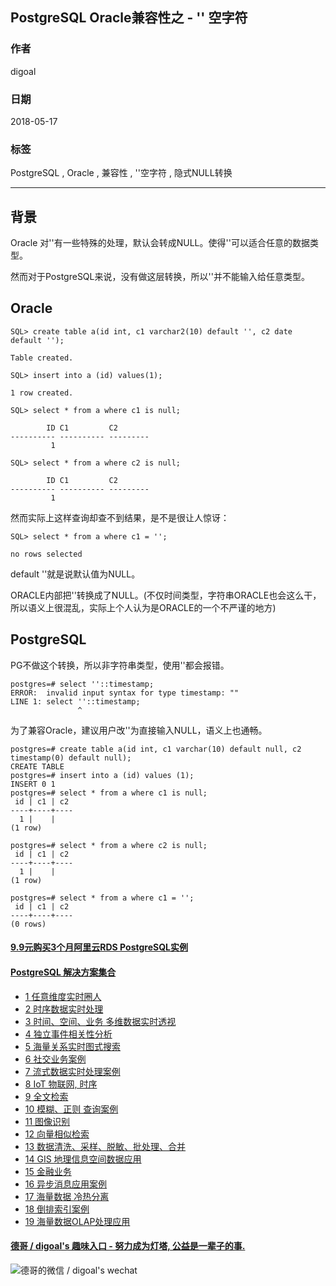 ## PostgreSQL Oracle兼容性之 - '' 空字符  
                                                             
### 作者                                                             
digoal                                                             
                                                             
### 日期                                                             
2018-05-17                                                           
                                                             
### 标签                                                             
PostgreSQL , Oracle , 兼容性 , ''空字符 , 隐式NULL转换   
                                                             
----                                                             
                                                             
## 背景         
Oracle 对''有一些特殊的处理，默认会转成NULL。使得''可以适合任意的数据类型。  
  
然而对于PostgreSQL来说，没有做这层转换，所以''并不能输入给任意类型。  
  
## Oracle  
  
```  
SQL> create table a(id int, c1 varchar2(10) default '', c2 date default '');  
  
Table created.  
  
SQL> insert into a (id) values(1);  
  
1 row created.  
  
SQL> select * from a where c1 is null;  
  
        ID C1         C2  
---------- ---------- ---------  
         1  
  
SQL> select * from a where c2 is null;  
  
        ID C1         C2  
---------- ---------- ---------  
         1  
```  
  
然而实际上这样查询却查不到结果，是不是很让人惊讶：  
  
```  
SQL> select * from a where c1 = '';  
  
no rows selected  
```  
  
default ''就是说默认值为NULL。  
  
ORACLE内部把''转换成了NULL。(不仅时间类型，字符串ORACLE也会这么干，所以语义上很混乱，实际上个人认为是ORACLE的一个不严谨的地方)  
  
## PostgreSQL   
PG不做这个转换，所以非字符串类型，使用''都会报错。  
  
```  
postgres=# select ''::timestamp;  
ERROR:  invalid input syntax for type timestamp: ""  
LINE 1: select ''::timestamp;  
               ^  
```  
  
为了兼容Oracle，建议用户改''为直接输入NULL，语义上也通畅。  
  
```  
postgres=# create table a(id int, c1 varchar(10) default null, c2 timestamp(0) default null);  
CREATE TABLE  
postgres=# insert into a (id) values (1);  
INSERT 0 1  
postgres=# select * from a where c1 is null;  
 id | c1 | c2   
----+----+----  
  1 |    |   
(1 row)  
  
postgres=# select * from a where c2 is null;  
 id | c1 | c2   
----+----+----  
  1 |    |   
(1 row)  
  
postgres=# select * from a where c1 = '';  
 id | c1 | c2   
----+----+----  
(0 rows)  
```  
  
    
  
  
  
  
  
  
  
  
  
  
  
  
  
  
  
  
  
  
  
  
  
  
  
  
  
  
  
  
  
  
  
  
  
  
  
  
  
  
  
  
  
  
  
  
  
#### [9.9元购买3个月阿里云RDS PostgreSQL实例](https://www.aliyun.com/database/postgresqlactivity "57258f76c37864c6e6d23383d05714ea")
  
  
#### [PostgreSQL 解决方案集合](https://yq.aliyun.com/topic/118 "40cff096e9ed7122c512b35d8561d9c8")
- [1 任意维度实时圈人](https://yq.aliyun.com/topic/118 "40cff096e9ed7122c512b35d8561d9c8")
- [2 时序数据实时处理](https://yq.aliyun.com/topic/118 "40cff096e9ed7122c512b35d8561d9c8")
- [3 时间、空间、业务 多维数据实时透视](https://yq.aliyun.com/topic/118 "40cff096e9ed7122c512b35d8561d9c8")
- [4 独立事件相关性分析](https://yq.aliyun.com/topic/118 "40cff096e9ed7122c512b35d8561d9c8")
- [5 海量关系实时图式搜索](https://yq.aliyun.com/topic/118 "40cff096e9ed7122c512b35d8561d9c8")
- [6 社交业务案例](https://yq.aliyun.com/topic/118 "40cff096e9ed7122c512b35d8561d9c8")
- [7 流式数据实时处理案例](https://yq.aliyun.com/topic/118 "40cff096e9ed7122c512b35d8561d9c8")
- [8 IoT 物联网, 时序](https://yq.aliyun.com/topic/118 "40cff096e9ed7122c512b35d8561d9c8")
- [9 全文检索](https://yq.aliyun.com/topic/118 "40cff096e9ed7122c512b35d8561d9c8")
- [10 模糊、正则 查询案例](https://yq.aliyun.com/topic/118 "40cff096e9ed7122c512b35d8561d9c8")
- [11 图像识别](https://yq.aliyun.com/topic/118 "40cff096e9ed7122c512b35d8561d9c8")
- [12 向量相似检索](https://yq.aliyun.com/topic/118 "40cff096e9ed7122c512b35d8561d9c8")
- [13 数据清洗、采样、脱敏、批处理、合并](https://yq.aliyun.com/topic/118 "40cff096e9ed7122c512b35d8561d9c8")
- [14 GIS 地理信息空间数据应用](https://yq.aliyun.com/topic/118 "40cff096e9ed7122c512b35d8561d9c8")
- [15 金融业务](https://yq.aliyun.com/topic/118 "40cff096e9ed7122c512b35d8561d9c8")
- [16 异步消息应用案例](https://yq.aliyun.com/topic/118 "40cff096e9ed7122c512b35d8561d9c8")
- [17 海量数据 冷热分离](https://yq.aliyun.com/topic/118 "40cff096e9ed7122c512b35d8561d9c8")
- [18 倒排索引案例](https://yq.aliyun.com/topic/118 "40cff096e9ed7122c512b35d8561d9c8")
- [19 海量数据OLAP处理应用](https://yq.aliyun.com/topic/118 "40cff096e9ed7122c512b35d8561d9c8")
  
  
#### [德哥 / digoal's 趣味入口 - 努力成为灯塔, 公益是一辈子的事.](https://github.com/digoal/blog/blob/master/README.md "22709685feb7cab07d30f30387f0a9ae")
  
  
![德哥的微信 / digoal's wechat](../pic/digoal_weixin.jpg "f7ad92eeba24523fd47a6e1a0e691b59")
  
